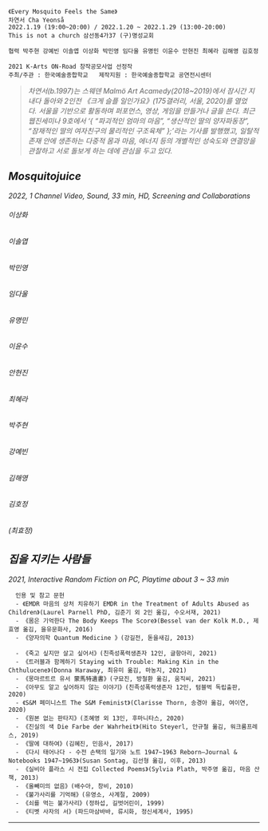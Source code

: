 ```
《Every Mosquito Feels the Same》
차연서 Cha Yeonså
2022.1.19 (19:00~20:00) / 2022.1.20 ~ 2022.1.29 (13:00-20:00)
This is not a church 삼선동4가37 (구)명성교회

협력 박주현 강예빈 이솔엽 이상화 박민영 임다울 유명민 이윤수 안현진 최혜라 김해영 김호정

2021 K-Arts ON-Road 창작공모사업 선정작
주최/주관 : 한국예술종합학교   제작지원 : 한국예술종합학교 공연전시센터
```

> *차연서(b.1997)는 스웨덴 Malmö Art Acamedy(2018~2019)에서 잠시간 지내다 돌아와 2인전 《크게 슬플 일인가요》(175갤러리, 서울, 2020)를 열었다. 서울을 기반으로 활동하며 퍼포먼스, 영상, 게임을 만들거나 글을 쓴다. 최근 웹진세미나 9호에서 ‘{ “파괴적인 엄마의 마음”, “생산적인 딸의 양자파동장”, “잠재적인 딸의 여자친구의 물리적인 구조육체” };’라는 기사를 발행했고, 일탈적 존재 안에 생존하는 다중적 몸과 마음, 에너지 등의 개별적인 성숙도와 연결망을 관찰하고 서로 돌보게 하는 데에 관심을 두고 있다.*


## **_Mosquitojuice_**
*2022, 1 Channel Video, Sound, 33 min, HD, Screening and Collaborations*

  ###### 이상화
  
  ###### 이솔엽
  
  ###### 박민영
  
  ###### 임다울
  
  ###### 유명민
  
  ###### 이윤수
  
  ###### 안현진
  
  ###### 최혜라
  
  ###### 박주현
  
  ###### 강예빈
  
  ###### 김해영
  
  ###### 김호정
  
  ###### (최효정)


## **_집을 지키는 사람들_**
*2021, Interactive Random Fiction on PC, Playtime about 3 ~ 33 min*
```
  인용 및 참고 문헌
  - 《EMDR 마음의 상처 치유하기 EMDR in the Treatment of Adults Abused as Children》(Laurel Parnell PhD, 김준기 외 2인 옮김, 수오서재, 2021) 
  - 《몸은 기억한다 The Body Keeps The Score》(Bessel van der Kolk M.D., 제효영 옮김, 을유문화사, 2016)
  - 《양자의학 Quantum Medicine 》(강길전, 돋을새김, 2013) 

  - 《죽고 싶지만 살고 싶어서》(친족성폭력생존자 12인, 글항아리, 2021)
  - 《트러블과 함께하기 Staying with Trouble: Making Kin in the Chthulucene》(Donna Haraway, 최유미 옮김, 마농지, 2021) 
  - 《몽마르트르 유서 蒙馬特遺書》(구묘진, 방철환 옮김, 움직씨, 2021)
  - 《아무도 알고 싶어하지 않는 이야기》(친족성폭력생존자 12인, 텀블벅 독립출판, 2020)
  - 《S&M 페미니스트 The S&M Feminist》(Clarisse Thorn, 송경아 옮김, 여이연, 2020)
  - 《원본 없는 판타지》(조혜영 외 13인, 후마니타스, 2020)
  - 《진실의 색 Die Farbe der Wahrheit》(Hito Steyerl, 안규철 옮김, 워크룸프레스, 2019)
  - 《딸에 대하여》(김혜진, 민음사, 2017)
  - 《다시 태어나다 - 수전 손택의 일기와 노트 1947~1963 Reborn―Journal & Notebooks 1947~1963》(Susan Sontag, 김선형 옮김, 이후, 2013) 
  - 《실비아 플라스 시 전집 Collected Poems》(Sylvia Plath, 박주영 옮김, 마음 산책, 2013)
  - 《올빼미의 없음》(배수아, 창비, 2010)
  - 《불가사리를 기억해》(유영소, 사계절, 2009)
  - 《쇠를 먹는 불가사리》(정하섭, 길벗어린이, 1999)
  - 《티벳 사자의 서》(파드마삼바바, 류시화, 정신세계사, 1995) 
```

 
- - -
